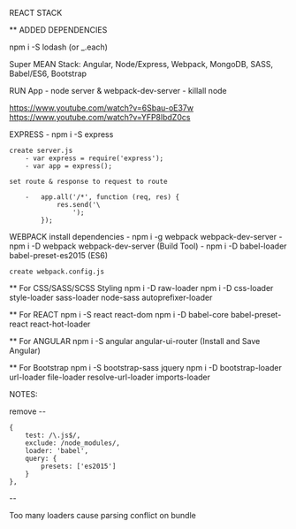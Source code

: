REACT STACK

** ADDED DEPENDENCIES

npm i -S lodash (or _.each)

Super MEAN Stack: Angular, Node/Express, Webpack, MongoDB, SASS, Babel/ES6, Bootstrap

RUN App
	- node server & webpack-dev-server
	- killall node

https://www.youtube.com/watch?v=6Sbau-oE37w
https://www.youtube.com/watch?v=YFP8lbdZ0cs

EXPRESS
	- npm i -S express

	create server.js
		- var express = require('express');
		- var app = express();

	set route & response to request to route

		-   app.all('/*', function (req, res) {
				res.send('\
					');
			});

WEBPACK
	install dependencies
	- npm i -g webpack webpack-dev-server
	- npm i -D webpack webpack-dev-server (Build Tool)
	- npm i -D babel-loader babel-preset-es2015 (ES6)

	create webpack.config.js

** For CSS/SASS/SCSS Styling
npm i -D raw-loader
npm i -D css-loader style-loader sass-loader node-sass autoprefixer-loader

** For REACT
npm i -S react react-dom
npm i -D babel-core babel-preset-react react-hot-loader

** For ANGULAR
npm i -S angular angular-ui-router (Install and Save Angular)

** For Bootstrap
npm i -S bootstrap-sass jquery
npm i -D bootstrap-loader url-loader file-loader resolve-url-loader imports-loader

NOTES:

remove --

	{
		test: /\.js$/,
		exclude: /node_modules/,
		loader: 'babel',
		query: {
			presets: ['es2015']
		}
	},
--

Too many loaders cause parsing conflict on bundle